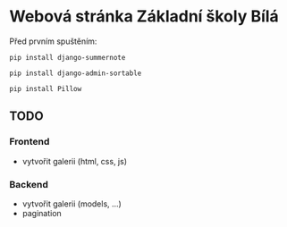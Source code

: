 <h1>Webová stránka Základní školy Bílá</h1>


Před prvním spuštěním:

<code>pip install django-summernote </code>

<code>pip install django-admin-sortable </code>

<code>pip install Pillow</code>

<h2>TODO</h2>

<h3>Frontend</h3>

- vytvořit galerii (html, css, js)

<h3>Backend</h3>

- vytvořit galerii (models, ...)
- pagination
